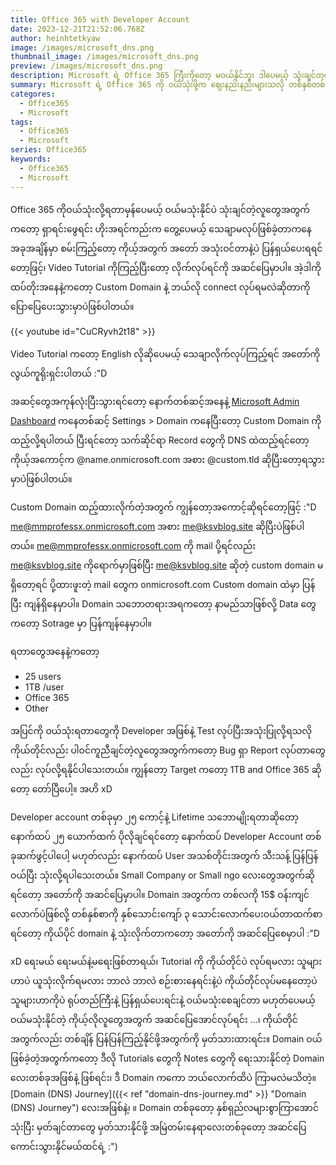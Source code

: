 ```yaml
---
title: Office 365 with Developer Account
date: 2023-12-21T21:52:06.768Z
author: heinhtetkyaw
image: /images/microsoft_dns.png
thumbnail_image: /images/microsoft_dns.png
preview: /images/microsoft_dns.png
description: Microsoft ရဲ့ Office 365 ကြီးကိုတော့ မဝယ်နိုင်ဘူး ဒါပေမယ့် သုံးချင်တယ်ဆိုတဲ့ ကိုယ့်လိုလူတွေအတွက်တော့ အသုံးဝင်မယ့် Note လေးတစ်ခုမှတ်ထားဖို့။
summary: Microsoft ရဲ့ Office 365 ကို ဝယ်သုံးဖို့က ဈေးနည်းနည်းများသလို တစ်နှစ်တစ်ခါကြီး ဝယ်ဝယ်နေရတော့ အဆင်မပြေဖြစ်တာရယ် Microsoft ရဲ့ Devloper program ကိုတွေ့ထားတာနဲ့ ရေးဖြစ်တဲ့ Note လေး
categores:
  - Office365
  - Microsoft
tags:
  - Office365
  - Microsoft
series: Office365
keywords:
  - Office365
  - Microsoft
---
```


Office 365 ကိုဝယ်သုံးလို့ရတာမှန်ပေမယ့် ဝယ်မသုံးနိုင်ပဲ သုံးချင်တဲ့လူတွေအတွက်ကတော့ ရှာရင်းဖွေရင်း ဟိုးအရင်ကည်းက တွေ့ပေမယ့် သေချာမလုပ်ဖြစ်ခဲ့တာကနေ အခုအချိန်မှာ စမ်းကြည့်တော့ ကိုယ့်အတွက် အတော် အသုံးဝင်တာနဲ့ပဲ ပြန်ရှယ်ပေးရရင်တော့ဖြင့်၊ Video Tutorial ကိုကြည့်ပြီးတော့ လိုက်လုပ်ရင်ကို အဆင်ပြေမှာပါ။ အဲ့ဒါကို ထပ်တိုးအနေနဲ့ကတော့ Custom Domain နဲ့ ဘယ်လို connect လုပ်ရမလဲဆိုတာကို ပြောပြေပေးသွားမှာပဲဖြစ်ပါတယ်။

{{< youtube id="CuCRyvh2t18" >}}

Video Tutorial ကတော့ English လိုဆိုပေမယ့် သေချာလိုက်လုပ်ကြည့်ရင် အတော်ကို လွယ်ကူရိုးရှင်းပါတယ် :"D

အဆင့်တွေအကုန်လုံးပြီးသွားရင်တော့ နောက်တစ်ဆင့်အနေနဲ့ [Microsoft Admin Dashboard](https://admin.microsoft.com) ကနေတစ်ဆင့် Settings > Domain ကနေပြီးတော့ Custom Domain ကိုထည့်လို့ရပါတယ် ပြီးရင်တော့ သက်ဆိုင်ရာ Record တွေကို DNS ထဲထည့်ရင်တော့ ကိုယ့်အကောင့်က @name.onmicrosoft.com အစား @custom.tld ဆိုပြီးတော့ရသွားမှာပဲဖြစ်ပါတယ်။

Custom Domain ထည့်ထားလိုက်တဲ့အတွက် ကျွန်တော့အကောင့်ဆိုရင်တော့ဖြင့် :"D [me@mmprofessx.onmicrosoft.com](mailto:mmprofessx.onmicrosoft.com) အစား [me@ksvblog.site](mailto:me@ksvblog.site) ဆိုပြီးပဲဖြစ်ပါတယ်။ [me@mmprofessx.onmicrosoft.com](mailto:mmprofessx.onmicrosoft.com) ကို mail ပို့ရင်လည်း [me@ksvblog.site](mailto:me@ksvblog.site) ကိုရောက်မှာဖြစ်ပြီး [me@ksvblog.site](mailto:me@ksvblog.site) ဆိုတဲ့ custom domain မရှိတော့ရင် ပို့ထားဖူးတဲ့ mail တွေက onmicrosoft.com Custom domain ထဲမှာ ပြန်ပြီး ကျန်ရှိနေမှာပါ။ Domain သဘောတရားအရကတော့ နာမည်သာဖြစ်လို့ Data တွေကတော့ Sotrage မှာ ပြန်ကျန်နေမှာပါ။

ရတာတွေအနေနဲ့ကတော့

- 25 users
- 1TB /user
- Office 365
- Other

အပြင်ကို ဝယ်သုံးရတာတွေကို Developer အဖြစ်နဲ့ Test လုပ်ပြီးအသုံးပြုလို့ရသလို ကိုယ်တိုင်လည်း ပါဝင်ကူညီချင်တဲ့လူတွေအတွက်ကတော့ Bug ရှာ Report လုပ်တာတွေလည်း လုပ်လို့ရနိုင်ပါသေးတယ်။ ကျွန်တော့ Target ကတော့ 1TB and Office 365 ဆိုတော့ တော်ပြီပေါ့။ အဟိ xD

Developer account တစ်ခုမှာ ၂၅ ကောင့်နဲ့ Lifetime သဘောမျိုးရတာဆိုတော့ နောက်ထပ် ၂၅ ယောက်ထက် ပိုလိုချင်ရင်တော့ နောက်ထပ် Developer Account တစ်ခုဆက်ဖွင့်ပါပေါ့ မဟုတ်လည်း နောက်ထပ် User အသစ်တိုင်းအတွက် သီးသန့် ပြန်ပြန်ဝယ်ပြီး သုံးလို့ရပါသေးတယ်။ Small Company or Small ngo လေးတွေအတွက်ဆိုရင်တော့ အတော်ကို အဆင်ပြေမှာပါ။ Domain အတွက်က တစ်လကို 15$ ဝန်းကျင်လောက်ပဲဖြစ်လို့ တစ်နှစ်စာကို နှစ်သောင်းကျော် ၃ သောင်းလောက်ပေးဝယ်တာထက်စာရင်တော့ ကိုယ်ပိုင် domain နဲ့ သုံးလိုက်တာကတော့ အတော်ကို အဆင်ပြေစေမှာပါ :"D

xD ရေးမယ် ရေးမယ်နဲ့မရေးဖြစ်တာရယ်၊ Tutorial ကို ကိုယ်တိုင်ပဲ လုပ်ရမလား သူများဟာပဲ ယူသုံးလိုက်ရမလား ဘာလဲ ဘာလဲ စဉ်းစားနေရင်းနဲ့ပဲ ကိုယ်တိုင်လုပ်မနေတော့ပဲ သူများဟာကိုပဲ ရုပ်တည်ကြီးနဲ့ ပြန်ရှယ်ပေးရင်းနဲ့ ဝယ်မသုံးစေချင်တာ မဟုတ်ပေမယ့် ဝယ်မသုံးနိုင်တဲ့ ကိုယ့်လိုလူတွေအတွက် အဆင်ပြေအောင်လုပ်ရင်း ...၊ ကိုယ်တိုင်အတွက်လည်း တစ်ချိန် ပြန်ပြန်ကြည့်နိုင်ဖို့အတွက်ကို မှတ်သားထားရင်း။ Domain ဝယ်ဖြစ်ခဲ့တဲ့အတွက်ကတော့ ဒီလို Tutorials တွေကို Notes တွေကို ရေးသားနိုင်တဲ့ Domain လေးတစ်ခုအဖြစ်နဲ့ ဖြစ်ရင်း၊ ဒီ Domain ကကော ဘယ်လောက်ထိပဲ ကြာမလဲမသိတဲ့။ [Domain (DNS) Journey]({{< ref "domain-dns-journey.md" >}} "Domain (DNS) Journey") လေးအဖြစ်နဲ့၊ ။ Domain တစ်ခုတော့ နှစ်ရှည်လများစွာကြာအောင် သုံးပြီး မှတ်ချင်တာတွေ မှတ်သားနိုင်ဖို့ အမြဲတမ်းနေရာလေးတစ်ခုတော့ အဆင်ပြေကောင်းသွားနိုင်မယ်ထင်ရဲ့ :")
